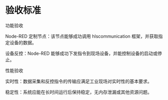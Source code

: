 # 验收标准
功能验收

Node-RED 定制节点：该节点能够成功调用 hlscommunication 框架，并获取指定设备的数据。

设备反控：Node-RED 能够成功下发指令到现场设备，并能控制设备的启动或停止。

性能验收

实时性：数据采集和反控指令的传输应满足工业现场对实时性的基本要求。

稳定性：系统应能在长时间运行后保持稳定，无内存泄漏或其他资源问题。